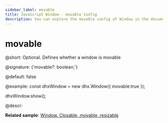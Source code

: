 ```yaml
---
sidebar_label: movable
title: JavaScript Window - movable Config 
description: You can explore the movable config of Window in the documentation of the DHTMLX JavaScript UI library. Browse developer guides and API reference, try out code examples and live demos, and download a free 30-day evaluation version of DHTMLX Suite 7.
---
```


# movable

@short: Optional. Defines whether a window is movable

@signature: {'movable?: boolean;'}

@default: false

@example:
const dhxWindow = new dhx.Window({
    movable:true
});

dhxWindow.show();

@descr:

**Related sample**: [Window. Closable, movable, resizable](https://snippet.dhtmlx.com/nthbfzfr)

[comment]: # (@related: window/how_to_start.md window/configuration.md#movability)
